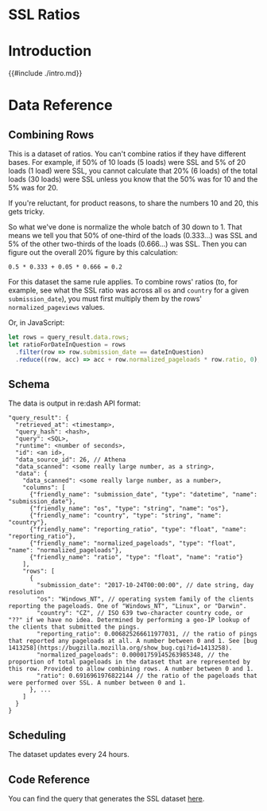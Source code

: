 # SSL Ratios

<!-- toc -->

# Introduction

{{#include ./intro.md}}

# Data Reference
## Combining Rows

This is a dataset of ratios. You can't combine ratios if they have different bases. For example,
if 50% of 10 loads (5 loads) were SSL and 5% of 20 loads (1 load) were SSL, you cannot calculate
that 20% (6 loads) of the total loads (30 loads) were SSL unless you know that the 50% was for
10 and the 5% was for 20.

If you're reluctant, for product reasons, to share the numbers 10 and 20, this gets tricky.

So what we've done is normalize the whole batch of 30 down to 1. That means we tell you that
50% of one-third of the loads (0.333...) was SSL and 5% of the other two-thirds of the loads
(0.666...) was SSL. Then you can figure out the overall 20% figure by this calculation:

`0.5 * 0.333 + 0.05 * 0.666 = 0.2`

For this dataset the same rule applies. To combine rows' ratios (to, for example, see what the
SSL ratio was across all `os` and `country` for a given `submission_date`), you must first
multiply them by the rows' `normalized_pageviews` values.

Or, in JavaScript:

```js
let rows = query_result.data.rows;
let ratioForDateInQuestion = rows
  .filter(row => row.submission_date == dateInQuestion)
  .reduce((row, acc) => acc + row.normalized_pageloads * row.ratio, 0);
```

## Schema

The data is output in re:dash API format:

```
"query_result": {
  "retrieved_at": <timestamp>,
  "query_hash": <hash>,
  "query": <SQL>,
  "runtime": <number of seconds>,
  "id": <an id>,
  "data_source_id": 26, // Athena
  "data_scanned": <some really large number, as a string>,
  "data": {
    "data_scanned": <some really large number, as a number>,
    "columns": [
      {"friendly_name": "submission_date", "type": "datetime", "name": "submission_date"},
      {"friendly_name": "os", "type": "string", "name": "os"},
      {"friendly_name": "country", "type": "string", "name": "country"},
      {"friendly_name": "reporting_ratio", "type": "float", "name": "reporting_ratio"},
      {"friendly_name": "normalized_pageloads", "type": "float", "name": "normalized_pageloads"},
      {"friendly_name": "ratio", "type": "float", "name": "ratio"}
    ],
    "rows": [
      {
        "submission_date": "2017-10-24T00:00:00", // date string, day resolution
        "os": "Windows_NT", // operating system family of the clients reporting the pageloads. One of "Windows_NT", "Linux", or "Darwin".
        "country": "CZ", // ISO 639 two-character country code, or "??" if we have no idea. Determined by performing a geo-IP lookup of the clients that submitted the pings.
        "reporting_ratio": 0.006825266611977031, // the ratio of pings that reported any pageloads at all. A number between 0 and 1. See [bug 1413258](https://bugzilla.mozilla.org/show_bug.cgi?id=1413258).
        "normalized_pageloads": 0.00001759145263985348, // the proportion of total pageloads in the dataset that are represented by this row. Provided to allow combining rows. A number between 0 and 1.
        "ratio": 0.6916961976822144 // the ratio of the pageloads that were performed over SSL. A number between 0 and 1.
      }, ...
    ]
  }
}
```

## Scheduling

The dataset updates every 24 hours.

## Code Reference

You can find the query that generates the SSL dataset
[here](https://sql.telemetry.mozilla.org/queries/49323/source#table).
